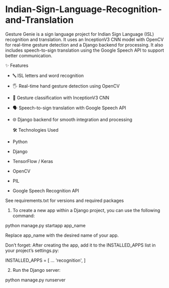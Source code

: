 # Indian-Sign-Language-Recognition-and-Translation
Gesture Genie is a sign language project for Indian Sign Language (ISL) recognition and translation. It uses an InceptionV3 CNN model with OpenCV for real-time gesture detection and a Django backend for processing. It also includes speech-to-sign translation using the Google Speech API to support better communication.

✨ Features

- 🔤 ISL letters and word recognition
- 🖐️ Real-time hand gesture detection using OpenCV
- 🧠 Gesture classification with InceptionV3 CNN
- 🗣️ Speech-to-sign translation with Google Speech API
- 🌐 Django backend for smooth integration and processing



  🛠️ Technologies Used

- Python
- Django
- TensorFlow / Keras
- OpenCV
- PIL
- Google Speech Recognition API

See requirements.txt for versions and required packages

1. To create a new app within a Django project, you can use the following command:
   
python manage.py startapp app_name


Replace app_name with the desired name of your app.


Don’t forget:
After creating the app, add it to the INSTALLED_APPS list in your project’s settings.py:


INSTALLED_APPS = [
    ...
    'recognition',
]


2. Run the Django server:
   
python manage.py runserver

